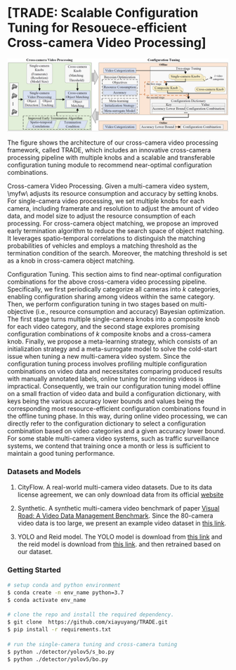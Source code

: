 # [TRADE: Scalable Configuration Tuning for Resouece-efficient Cross-camera Video Processing]

![image](/figure/frame.png)

The figure shows the architecture of our cross-camera video processing framework, called TRADE, which includes an innovative cross-camera processing pipeline with multiple knobs and a scalable and transferable configuration tuning module to recommend near-optimal configuration combinations.

Cross-camera Video Processing.
Given a multi-camera video system, \myfw\ adjusts its resource consumption and accuracy by setting knobs. For single-camera video processing, we set multiple knobs for each camera, including framerate and resolution to adjust the amount of video data, and model size to adjust the resource consumption of each processing. For cross-camera object matching, we propose an improved early termination algorithm to reduce the search space of object matching. It leverages spatio-temporal correlations to distinguish the matching probabilities of vehicles and employs a matching threshold as the termination condition of the search. Moreover, the matching threshold is set as a knob in cross-camera object matching.


Configuration Tuning.
This section aims to find near-optimal configuration combinations for the above cross-camera video processing pipeline. Specifically, we first periodically categorize all cameras into $k$ categories, enabling configuration sharing among videos within the same category. Then, we perform configuration tuning in two stages based on multi-objective (i.e., resource consumption and accuracy) Bayesian optimization. The first stage turns multiple single-camera knobs into a composite knob for each video category, and the second stage explores promising configuration combinations of $k$ composite knobs and a cross-camera knob. Finally, we propose a meta-learning strategy, which consists of an initialization strategy and a meta-surrogate model to solve the cold-start issue when tuning a new multi-camera video system. Since the configuration tuning process involves profiling multiple configuration combinations on video data and necessitates comparing produced results with manually annotated labels, online tuning for incoming videos is impractical. Consequently, we train our configuration tuning model offline on a small fraction of video data and build a configuration dictionary, with keys being the various accuracy lower bounds and values being the corresponding most resource-efficient configuration combinations found in the offline tuning phase. In this way, during online video processing, we can directly refer to the configuration dictionary to select a configuration combination based on video categories and a given accuracy lower bound. For some stable multi-camera video systems, such as traffic surveillance systems, we contend that training once a month or less is sufficient to maintain a good tuning performance.

<!-- ## Code Structure
we decribe some core files in the following.
1. detector/yolov5/s_bo.py. 
2. detector/yolov5/bo.py -->



### Datasets and Models
1. CityFlow. A real-world multi-camera video datasets. Due to its data license agreement, we can only download data from its official [website](https://www.aicitychallenge.org/)

2. Synthetic. A synthetic multi-camera video benchmark of paper [Visual Road: A Video Data Management Benchmark](https://dl.acm.org/doi/pdf/10.1145/3299869.3324955). Since the 80-camera video data is too large, we present an example video dataset in [this link](https://drive.google.com/drive/folders/1ueVphZwP3T05uWA3qlRkHzU2FeA1anxf).

3. YOLO and Reid model. The YOLO model is download from [this link](https://github.com/ultralytics/yolov5) and the reid model is download from [this link](https://github.com/Pirazh/SSBVER). and then retrained based on our dataset. 


### Getting Started

```bash
# setup conda and python environment
$ conda create -n env_name python=3.7
$ conda activate env_name

# clone the repo and install the required dependency.
$ git clone  https://github.com/xiayuyang/TRADE.git
$ pip install -r requirements.txt

# run the single-camera tuning and cross-camera tuning
$ python ./detector/yolov5/s_bo.py
$ python ./detector/yolov5/bo.py
```
